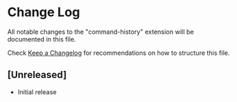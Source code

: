 # Change Log

All notable changes to the "command-history" extension will be documented in this file.

Check [Keep a Changelog](http://keepachangelog.com/) for recommendations on how to structure this file.

## [Unreleased]

- Initial release